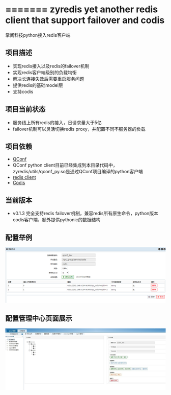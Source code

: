 =======
zyredis yet another redis client that support failover and codis 
=======
掌阅科技python接入redis客户端

项目描述
--------

- 实现redis接入以及redis的failover机制
- 实现redis客户端级别的负载均衡
- 解决长连接失效后需要重启服务问题
- 提供redis的基础model层
- 支持codis

项目当前状态
---------

- 服务线上所有redis的接入，日请求量大于5亿
- failover机制可以灵活切换redis proxy，并配置不同不服务器的负载

项目依赖
--------

- [QConf](https://github.com/Qihoo360/QConf)
- QConf python client目前已经集成到本目录代码中，zyredis/utils/qconf_py.so是通过QConf项目编译的python客户端
- [redis client](https://github.com/andymccurdy/redis-py)
- [Codis](https://github.com/wandoulabs/codis)

当前版本
--------

- v0.1.3 完全支持redis failover机制，兼容redis所有原生命令，python版本codis客户端，额外提供pythonic的数据结构

配置举例
--------

![qconf_example](example/qconf_example.png)

配置管理中心页面展示
--------

![qconf_manager](example/qconf_manager.jpg)
